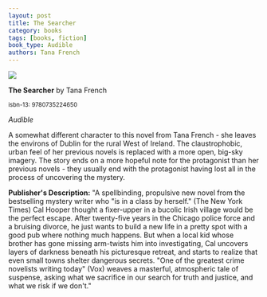 ```yaml
---
layout: post
title: The Searcher
category: books
tags: [books, fiction]
book_type: Audible
authors: Tana French
---
```


<img src="http://books.google.com/books/content?id=lzzYDwAAQBAJ&printsec=frontcover&img=1&zoom=1&edge=curl&source=gbs_api"/>

**The Searcher** by Tana French

<sup>isbn-13: 9780735224650</sup>

*Audible*

A somewhat different character to this novel from Tana French - she leaves the environs
of Dublin for the rural West of Ireland. The claustrophobic, urban feel of her previous
novels is replaced with a more open, big-sky imagery. The story ends on a more
hopeful note for the protagonist than her previous novels - they usually end with
the protagonist having lost all in the process of uncovering the mystery.

**Publisher's Description:**
"A spellbinding, propulsive new novel from the bestselling mystery writer
who "is in a class by herself." (The New York Times) Cal Hooper thought a
fixer-upper in a bucolic Irish village would be the perfect escape. After
twenty-five years in the Chicago police force and a bruising divorce, he
just wants to build a new life in a pretty spot with a good pub where
nothing much happens. But when a local kid whose brother has gone missing
arm-twists him into investigating, Cal uncovers layers of darkness beneath
his picturesque retreat, and starts to realize that even small towns
shelter dangerous secrets. "One of the greatest crime novelists writing
today" (Vox) weaves a masterful, atmospheric tale of suspense, asking what
we sacrifice in our search for truth and justice, and what we risk if we
don't."

